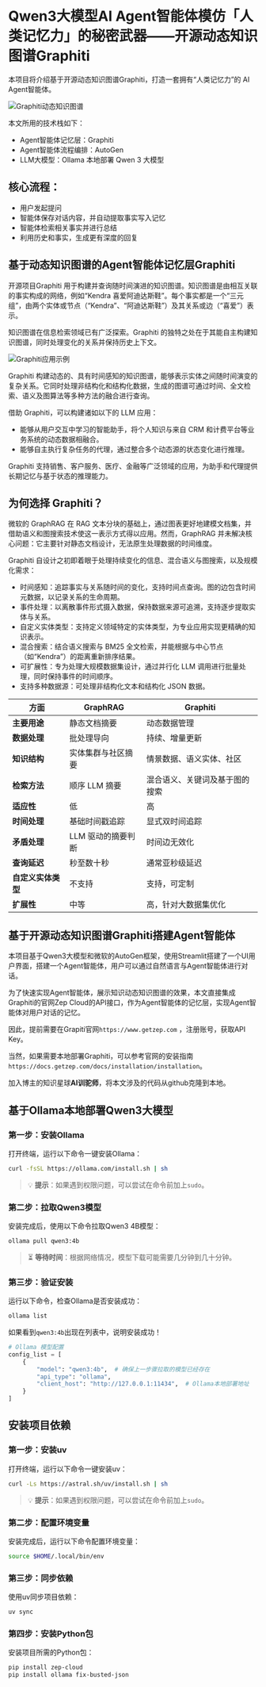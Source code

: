 # Qwen3大模型AI Agent智能体模仿「人类记忆力」的秘密武器——开源动态知识图谱Graphiti

本项目将介绍基于开源动态知识图谱Graphiti，打造一套拥有“人类记忆力”的 AI Agent智能体。

![Graphiti动态知识图谱](https://mz-blog-res.oss-cn-beijing.aliyuncs.com/img/b007/knowl_graph_2-gh.gif)

本文所用的技术栈如下：

- Agent智能体记忆层：Graphiti
- Agent智能体流程编排：AutoGen 
- LLM大模型：Ollama 本地部署 Qwen 3 大模型

## 核心流程：

- 用户发起提问
- 智能体保存对话内容，并自动提取事实写入记忆
- 智能体检索相关事实并进行总结
- 利用历史和事实，生成更有深度的回复


## 基于动态知识图谱的Agent智能体记忆层Graphiti

开源项目Graphiti 用于构建并查询随时间演进的知识图谱。知识图谱是由相互关联的事实构成的网络，例如“Kendra 喜爱阿迪达斯鞋”。每个事实都是一个“三元组”，由两个实体或节点（“Kendra”、“阿迪达斯鞋”）及其关系或边（“喜爱”）表示。
  
知识图谱在信息检索领域已有广泛探索。Graphiti 的独特之处在于其能自主构建知识图谱，同时处理变化的关系并保持历史上下文。

![Graphiti应用示例](https://mz-blog-res.oss-cn-beijing.aliyuncs.com/img/b007/graphiti-graph-intro.gif)

  
Graphiti 构建动态的、具有时间感知的知识图谱，能够表示实体之间随时间演变的复杂关系。它同时处理非结构化和结构化数据，生成的图谱可通过时间、全文检索、语义及图算法等多种方法的融合进行查询。

  
借助 Graphiti，可以构建诸如以下的 LLM 应用：

-   能够从用户交互中学习的智能助手，将个人知识与来自 CRM 和计费平台等业务系统的动态数据相融合。
-   能够自主执行复杂任务的代理，通过整合多个动态源的状态变化进行推理。


Graphiti 支持销售、客户服务、医疗、金融等广泛领域的应用，为助手和代理提供长期记忆与基于状态的推理能力。

## 为何选择 Graphiti？

微软的 GraphRAG 在 RAG 文本分块的基础上，通过图表更好地建模文档集，并借助语义和图搜索技术使这一表示方式得以应用。然而，GraphRAG 并未解决核心问题：它主要针对静态文档设计，无法原生处理数据的时间维度。

  
Graphiti 自设计之初即着眼于处理持续变化的信息、混合语义与图搜索，以及规模化需求：

-   时间感知：追踪事实与关系随时间的变化，支持时间点查询。图的边包含时间元数据，以记录关系的生命周期。
-   事件处理：以离散事件形式摄入数据，保持数据来源可追溯，支持逐步提取实体与关系。
-   自定义实体类型：支持定义领域特定的实体类型，为专业应用实现更精确的知识表示。
-   混合搜索：结合语义搜索与 BM25 全文检索，并能根据与中心节点（如“Kendra”）的距离重新排序结果。
-   可扩展性：专为处理大规模数据集设计，通过并行化 LLM 调用进行批量处理，同时保持事件的时间顺序。
-   支持多种数据源：可处理非结构化文本和结构化 JSON 数据。


| 方面 | GraphRAG | Graphiti | 
| --------- | ---------- | ---------- | 
| **主要用途** | 静态文档摘要 | 动态数据管理 | 
| **数据处理** | 批处理导向 | 持续、增量更新 | 
| **知识结构** | 实体集群与社区摘要 | 情景数据、语义实体、社区 | 
| **检索方法** | 顺序 LLM 摘要 | 混合语义、关键词及基于图的搜索 | 
| **适应性** | 低 | 高 | 
| **时间处理** | 基础时间戳追踪 | 显式双时间追踪 |
| **矛盾处理** | LLM 驱动的摘要判断 | 时间边无效化 | 
| **查询延迟** | 秒至数十秒 | 通常亚秒级延迟 | 
| **自定义实体类型** | 不支持 | 支持，可定制 | 
| **扩展性** | 中等 | 高，针对大数据集优化 |



## 基于开源动态知识图谱Graphiti搭建Agent智能体

本项目基于Qwen3大模型和微软的AutoGen框架，使用Streamlit搭建了一个UI用户界面，搭建一个Agent智能体，用户可以通过自然语言与Agent智能体进行对话。

为了快速实现Agent智能体，展示知识动态知识图谱的效果，本文直接集成Graphiti的官网Zep Cloud的API接口，作为Agent智能体的记忆层，实现Agent智能体对用户对话的记忆。

因此，提前需要在Grapiti官网`https://www.getzep.com` ，注册账号，获取API Key。

当然，如果需要本地部署Graphiti，可以参考官网的安装指南 `https://docs.getzep.com/docs/installation/installation`。


加入博主的知识星球**AI训驼师**，将本文涉及的代码从github克隆到本地。

## 基于Ollama本地部署Qwen3大模型

### **第一步：安装Ollama**
打开终端，运行以下命令一键安装Ollama：

```bash
curl -fsSL https://ollama.com/install.sh | sh
```

> 💡 **提示**：如果遇到权限问题，可以尝试在命令前加上`sudo`。

### **第二步：拉取Qwen3模型**
安装完成后，使用以下命令拉取Qwen3 4B模型：

```bash
ollama pull qwen3:4b
```

> ⏳ **等待时间**：根据网络情况，模型下载可能需要几分钟到几十分钟。

### **第三步：验证安装**
运行以下命令，检查Ollama是否安装成功：

```bash
ollama list
```

如果看到`qwen3:4b`出现在列表中，说明安装成功！


```python
# Ollama 模型配置
config_list = [
    {
        "model": "qwen3:4b",  # 确保上一步骤拉取的模型已经存在
        "api_type": "ollama",
        "client_host": "http://127.0.0.1:11434",  # Ollama本地部署地址
    }
]
```

## 安装项目依赖

### **第一步：安装uv**
打开终端，运行以下命令一键安装uv：

```bash
curl -Ls https://astral.sh/uv/install.sh | sh
```

> 💡 **提示**：如果遇到权限问题，可以尝试在命令前加上`sudo`。

### **第二步：配置环境变量**
安装完成后，运行以下命令配置环境变量：

```bash
source $HOME/.local/bin/env
```

### **第三步：同步依赖**
使用uv同步项目依赖：

```bash
uv sync
```

### **第四步：安装Python包**
安装项目所需的Python包：

```bash
pip install zep-cloud
pip install ollama fix-busted-json
```
